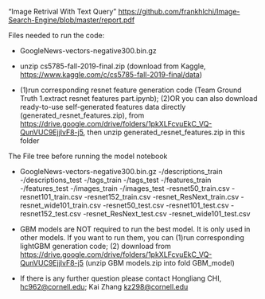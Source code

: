 “Image Retrival With Text Query”
https://github.com/frankhlchi/Image-Search-Engine/blob/master/report.pdf

Files needed to run the code:

- GoogleNews-vectors-negative300.bin.gz

- unzip cs5785-fall-2019-final.zip (download from Kaggle, https://www.kaggle.com/c/cs5785-fall-2019-final/data)

- (1)run corresponding resnet feature generation code (Team Ground Truth 1.extract resnet features part.ipynb);
  (2)OR you can also download ready-to-use self-generated features data directly  (generated_resnet_features.zip), from https://drive.google.com/drive/folders/1pkXLFcvuEkC_VQ-QunVUC9EjjlvF8-j5, then unzip generated_resnet_features.zip in this folder
  
The File tree before running the model notebook
- GoogleNews-vectors-negative300.bin.gz
-/descriptions_train
-/descriptions_test
-/tags_train
-/tags_test
-/features_train
-/features_test
-/images_train
-/images_test
-resnet50_train.csv
-resnet101_train.csv
-resnet152_train.csv
-resnet_ResNext_train.csv
-resnet_wide101_train.csv
-resnet50_test.csv
-resnet101_test.csv
-resnet152_test.csv
-resnet_ResNext_test.csv
-resnet_wide101_test.csv

- GBM models are NOT required to run the best model. It is only used in other models. If you want to run them, you can (1)run corresponding lightGBM generation code; (2) download from https://drive.google.com/drive/folders/1pkXLFcvuEkC_VQ-QunVUC9EjjlvF8-j5 (unzip GBM models.zip into fold GBM_model)

- If there is any further question please contact Hongliang CHI, hc962@cornell.edu; Kai Zhang kz298@cornell.edu
